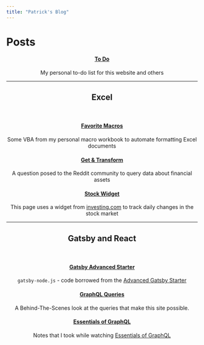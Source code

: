```yaml
---
title: "Patrick's Blog"
---
```


# Posts

<center>

#### [To Do](/docs/pages/Checklist/)

My personal to-do list for this website and others

--------

## Excel
<br/>

#### [Favorite Macros](/docs/pages/FavoriteMacros/)

Some VBA from my personal macro workbook to automate formatting Excel documents

<!-- #### [Customer Routing](/docs/pages/Routing/)

A post explaining the process of Geocoding addresses to optimize delivery efficiency -->

#### [Get & Transform](/docs/pages/Get&Transform/)

A question posed to the Reddit community to query data about financial assets

#### [Stock Widget](/docs/pages/FinanceWidgets/)

This page uses a widget from [investing.com](https://www.investing.com?utm_source=WMT&amp;utm_medium=referral&amp;utm_campaign=LEADING_STOCKS&amp;utm_content=Footer%20Link) to track daily changes in the stock market

--------

## Gatsby and React

<br/>

#### [Gatsby Advanced Starter](/docs/pages/Gatsby-Advanced/)

`gatsby-node.js` - code borrowed from the [Advanced Gatsby Starter](https://raw.githubusercontent.com/Vagr9K/gatsby-advanced-starter/master/gatsby-node.js)

#### [GraphQL Queries](/docs/pages/GraphQLQueries/)

A Behind-The-Scenes look at the queries that make this site possible.

#### [Essentials of GraphQL](/docs/pages/LyndaGQL/)

Notes that I took while watching [Essentials of GraphQL](https://www.linkedin.com/learning/graphql-essential-training/data-persistence-with-sql)

<center>
